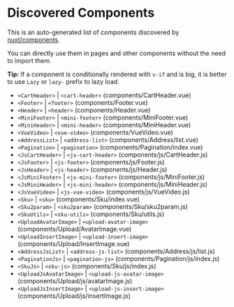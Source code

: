 # Discovered Components

This is an auto-generated list of components discovered by [nuxt/components](https://github.com/nuxt/components).

You can directly use them in pages and other components without the need to import them.

**Tip:** If a component is conditionally rendered with `v-if` and is big, it is better to use `Lazy` or `lazy-` prefix to lazy load.

- `<CartHeader>` | `<cart-header>` (components/CartHeader.vue)
- `<Footer>` | `<footer>` (components/Footer.vue)
- `<Header>` | `<header>` (components/Header.vue)
- `<MiniFooter>` | `<mini-footer>` (components/MiniFooter.vue)
- `<MiniHeader>` | `<mini-header>` (components/MiniHeader.vue)
- `<VueVideo>` | `<vue-video>` (components/VueVideo.vue)
- `<AddressList>` | `<address-list>` (components/Address/list.vue)
- `<Pagination>` | `<pagination>` (components/Pagination/index.vue)
- `<JsCartHeader>` | `<js-cart-header>` (components/js/CartHeader.js)
- `<JsFooter>` | `<js-footer>` (components/js/Footer.js)
- `<JsHeader>` | `<js-header>` (components/js/Header.js)
- `<JsMiniFooter>` | `<js-mini-footer>` (components/js/MiniFooter.js)
- `<JsMiniHeader>` | `<js-mini-header>` (components/js/MiniHeader.js)
- `<JsVueVideo>` | `<js-vue-video>` (components/js/VueVideo.js)
- `<Sku>` | `<sku>` (components/Sku/index.vue)
- `<Sku2param>` | `<sku2param>` (components/Sku/sku2param.js)
- `<SkuUtils>` | `<sku-utils>` (components/Sku/utils.js)
- `<UploadAvatarImage>` | `<upload-avatar-image>` (components/Upload/AvatarImage.vue)
- `<UploadInsertImage>` | `<upload-insert-image>` (components/Upload/InsertImage.vue)
- `<AddressJsList>` | `<address-js-list>` (components/Address/js/list.js)
- `<PaginationJs>` | `<pagination-js>` (components/Pagination/js/index.js)
- `<SkuJs>` | `<sku-js>` (components/Sku/js/index.js)
- `<UploadJsAvatarImage>` | `<upload-js-avatar-image>` (components/Upload/js/avatarImage.js)
- `<UploadJsInsertImage>` | `<upload-js-insert-image>` (components/Upload/js/insertImage.js)
